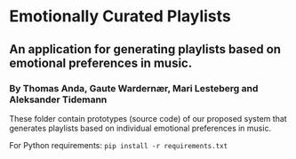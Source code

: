 # Emotionally Curated Playlists

## An application for generating playlists based on emotional preferences in music.
 ### By Thomas Anda, Gaute Wardernær, Mari Lesteberg and Aleksander Tidemann

These folder contain prototypes (source code) of our proposed system that generates playlists based on individual emotional preferences in music.

For Python requirements:
```pip install -r requirements.txt```